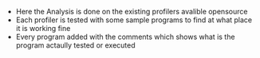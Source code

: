 * Here the Analysis is done on the existing profilers avalible opensource 
* Each profiler is tested with some sample programs to find at what place it is working fine
* Every program added with the comments which shows what is the program actaully tested or executed
